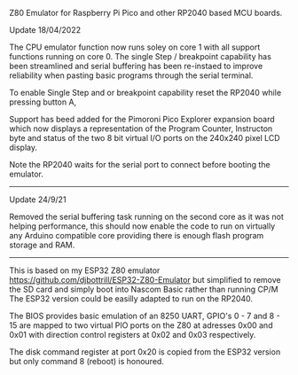 Z80 Emulator for Raspberry Pi Pico and other RP2040 based MCU boards.


Update 18/04/2022

The CPU emulator function now runs soley on core 1 with all support functions running on core 0. The single Step / breakpoint capability has been streamlined and serial buffering has been re-instaed to improve reliability when pasting basic programs through the serial terminal.

To enable Single Step and or breakpoint capability reset the RP2040 while pressing button A,

Support has beed added for the Pimoroni Pico Explorer expansion board which now displays a representation of the Program Counter, Instructon byte and status of the two 8 bit virtual I/O ports on the 240x240 pixel LCD display.

Note the RP2040 waits for the serial port to connect before booting the emulator.

*************************

Update 24/9/21

Removed the serial buffering task running on the second core as it was not helping performance, this should now enable the code to run on virtually any Arduino compatible core providing there is enough flash program storage and RAM. 

*************************

This is based on my ESP32 Z80 emulator https://github.com/djbottrill/ESP32-Z80-Emulator but simplified to remove the SD card and simply boot into Nascom Basic rather than running CP/M
The ESP32 version could be easilly adapted to run on the RP2040.

The BIOS provides basic emulation of an 8250 UART, GPIO's 0 - 7 and 8 - 15 are mapped to two virtual PIO ports on the Z80 at adresses 0x00 and 0x01 with direction 
control registers at 0x02 and 0x03 respectively. 

The disk command register at port 0x20 is copied from the ESP32 version but only command 8 (reboot) is honoured.

